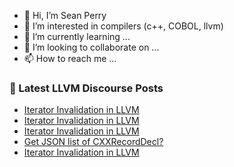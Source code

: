 - 👋 Hi, I’m Sean Perry
- 👀 I’m interested in compilers (c++, COBOL, llvm)
- 🌱 I’m currently learning ...
- 💞️ I’m looking to collaborate on ...
- 📫 How to reach me ...

<!---
s66perry/s66perry is a ✨ special ✨ repository because its `README.md` (this file) appears on your GitHub profile.
You can click the Preview link to take a look at your changes.
--->
### 📕 Latest LLVM Discourse Posts

<!-- DISCOURSE-LLVM:START -->
- [Iterator Invalidation in LLVM](https://discourse.llvm.org/t/iterator-invalidation-in-llvm/73194#post_4)
- [Iterator Invalidation in LLVM](https://discourse.llvm.org/t/iterator-invalidation-in-llvm/73194#post_3)
- [Iterator Invalidation in LLVM](https://discourse.llvm.org/t/iterator-invalidation-in-llvm/73194#post_2)
- [Get JSON list of CXXRecordDecl?](https://discourse.llvm.org/t/get-json-list-of-cxxrecorddecl/73195#post_1)
- [Iterator Invalidation in LLVM](https://discourse.llvm.org/t/iterator-invalidation-in-llvm/73194#post_1)
<!-- DISCOURSE-LLVM:END -->
